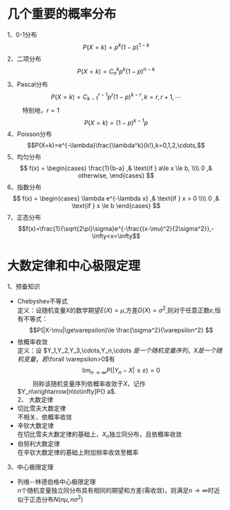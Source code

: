 # 几个重要的概率分布
1、0-1分布 $$P(X=k)=p^k(1-p)^{1-k}$$
2、二项分布 $$P(X=k)=C^k_np^k(1-p)^{n-k}$$
3、Pascal分布$$P(X=k)=C^{r-1}_{k-1}p^r(1-p)^{k-r},k=r,r+1,\cdots$$
&ensp;&ensp;&ensp;&ensp;&ensp;特别地，$r=1$ $$P(X=k)=(1-p)^{k-1}p$$
4、Poisson分布$$P(X=k)=e^{-\lambda}\frac{\lambda^k}{k!},k=0,1,2,\cdots,$$
5、均匀分布
$$
f(x) =
\begin{cases}
\frac{1}{b-a} ,& \text{if } a\le x \le b, \\\\
0 ,&  otherwise,
\end{cases}
$$
6、指数分布
$$
f(x) =
\begin{cases}
\lambda e^{-\lambda x} ,& \text{if } x > 0 \\\\
0 ,& \text{if }  x \le b
\end{cases}
$$
7、正态分布$$f(x)=\frac{1}{\sqrt{2\pi}\sigma}e^{-\frac{(x-\mu)^2}{2\sigma^2}},-\infty<x<\infty$$
# 大数定律和中心极限定理
1、预备知识
   - Chebyshev不等式  
   定义：设随机变量X的数学期望$E(X)=\mu$,方差$D(X)=\sigma^2$,则对于任意正数$\varepsilon$,恒有不等式：
   $$P(|X-\mu|\ge\varepsilon)\le \frac{\sigma^2}{\varepsilon^2} $$  
   - 依概率收敛  
   定义：设 $Y_1,Y_2,Y_3,\cdots,Y_n,\cdots $是一个随机变量序列，X是一个随机变量，若$\forall \varepsilon>0$有 
   $$ \lim_{n\to \infty}P(|Y_n-X|\ge\varepsilon)=0$$
  &ensp;&ensp;&ensp;&ensp;&ensp;则称该随机变量序列依概率收敛于$X$，记作$Y_n\xrightarrow[n\to\infty]P{} a$.  
2、  大数定律  
- 切比雪夫大数定律   
不相关、依概率收敛
- 辛钦大数定律  
在切比雪夫大数定律的基础上，$X_n$独立同分布，且依概率收敛
- 伯努利大数定律  
在辛钦大数定律的基础上附加频率收敛至概率  

3、中心极限定理  

- 列维--林德伯格中心极限定理  
n个随机变量独立同分布具有相同的期望和方差(需收敛)，则满足$n\to \infty$时近似于正态分布$N(n\mu,n\sigma^2)$
